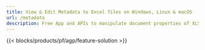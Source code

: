 ```yaml
---
title: View & Edit Metadata to Excel files on Windows, Linux & macOS 
url: /metadata
description: Free App and APIs to manipulate document properties of XLS and XLSX files
---
```


{{< blocks/products/pf/agp/feature-solution >}} 

